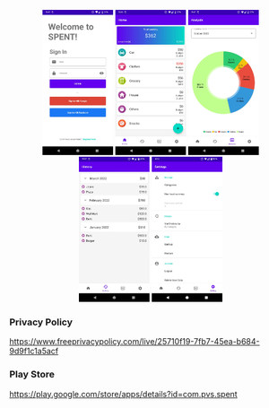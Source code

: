 <p float="left" align="center">
<img src="demo_images/5.png" width=25% height=25%>
<img src="demo_images/3.png" width=25% height=25%>
<img src="demo_images/4.png" width=25% height=25%>
<img src="demo_images/2.png" width=25% height=25%>
<img src="demo_images/1.png" width=25% height=25%>
</p>

### Privacy Policy
https://www.freeprivacypolicy.com/live/25710f19-7fb7-45ea-b684-9d9f1c1a5acf

### Play Store
https://play.google.com/store/apps/details?id=com.pvs.spent